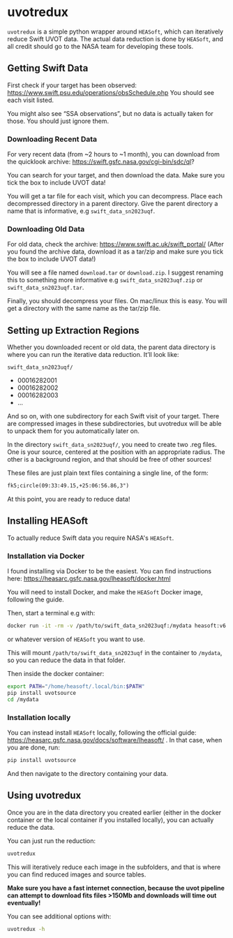 # uvotredux

`uvotredux` is a simple python wrapper around `HEASoft`, 
which can iteratively reduce Swift UVOT data. 
The actual data reduction is done by `HEASoft`, 
and all credit should go to the NASA team for developing these tools.

## Getting Swift Data

First check if your target has been observed: 
https://www.swift.psu.edu/operations/obsSchedule.php
You should see each visit listed.

You might also see “SSA observations”, but no data is actually taken for those. 
You should just ignore them.

### Downloading Recent Data
For very recent data (from ~2 hours to ~1 month), 
you can download from the quicklook archive: https://swift.gsfc.nasa.gov/cgi-bin/sdc/ql?

You can search for your target, and then download the data.
Make sure you tick the box to include UVOT data!

You will get a tar file for each visit, which you can decompress.
Place each decompressed directory in a parent directory. 
Give the parent directory a name that is informative, e.g `swift_data_sn2023uqf`.


### Downloading Old Data
For old data, check the archive: https://www.swift.ac.uk/swift_portal/
(After you found the archive data, download it as a tar/zip and make sure you tick the box to include UVOT data!)

You will see a file named `download.tar` or `download.zip`. 
I suggest renaming this to something more informative e.g `swift_data_sn2023uqf.zip` 
or `swift_data_sn2023uqf.tar`.

Finally, you should decompress your files. On mac/linux this is easy. 
You will get a directory with the same name as the tar/zip file.

## Setting up Extraction Regions
Whether you downloaded recent or old data, the parent data directory is 
where you can run the iterative data reduction. 
It’ll look like:

`swift_data_sn2023uqf/`
- 00016282001
- 00016282002
- 00016282003
- …

And so on, with one subdirectory for each Swift visit of your target. 
There are compressed images in these subdirectories, 
but uvotredux will be able to unpack them for you automatically later on.

In the directory `swift_data_sn2023uqf/`, 
you need to create two .reg files. One is your source, 
centered at the position with an appropriate radius. 
The other is a background region, and that should be free of other sources!

These files are just plain text files containing a single line, of the form:
```txt
fk5;circle(09:33:49.15,+25:06:56.86,3")
```

At this point, you are ready to reduce data!

## Installing HEASoft

To actually reduce Swift data you require NASA's `HEASoft`.

### Installation via Docker
I found installing via Docker to be the easiest. You can find instructions here: 
https://heasarc.gsfc.nasa.gov/lheasoft/docker.html 

You will need to install Docker, and make the `HEASoft` Docker image, following the guide.

Then, start a terminal e.g with:

```bash
docker run -it -rm -v /path/to/swift_data_sn2023uqf:/mydata heasoft:v6.33 bash
```

or whatever version of `HEASoft` you want to use.

This will mount `/path/to/swift_data_sn2023uqf` in the container to `/mydata`, 
so you can reduce the data in that folder.

Then inside the docker container:

```bash
export PATH="/home/heasoft/.local/bin:$PATH"
pip install uvotsource
cd /mydata 
```

### Installation locally
You can instead install `HEASoft` locally, following the official guide: https://heasarc.gsfc.nasa.gov/docs/software/lheasoft/ . In that case, when you are done, run:

```bash
pip install uvotsource
```

And then navigate to the directory containing your data.

## Using uvotredux

Once you are in the data directory you created earlier 
(either in the docker container or the local container if you installed locally), 
you can actually reduce the data.

You can just run the reduction:

```bash
uvotredux
```
This will iteratively reduce each image in the subfolders, 
and that is where you can find reduced images and source tables.

**Make sure you have a fast internet connection, 
because the uvot pipeline can attempt to download fits files >150Mb 
and downloads will time out eventually!**

You can see additional options with:

```bash
uvotredux -h
```
